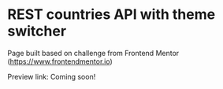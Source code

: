 # REST countries API with theme switcher

Page built based on challenge from Frontend Mentor (https://www.frontendmentor.io)

Preview link: Coming soon!
